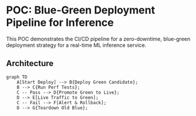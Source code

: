 
# POC: Blue-Green Deployment Pipeline for Inference

This POC demonstrates the CI/CD pipeline for a zero-downtime, blue-green deployment strategy for a real-time ML inference service.

## Architecture

```mermaid
graph TD
    A[Start Deploy] --> B{Deploy Green Candidate};
    B --> C{Run Perf Tests};
    C -- Pass --> D{Promote Green to Live};
    D --> E[Live Traffic to Green];
    C -- Fail --> F[Alert & Rollback];
    D --> G{Teardown Old Blue};
```
